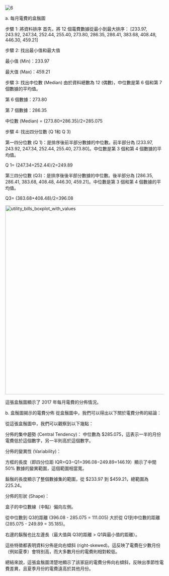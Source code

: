 


![6](https://github.com/user-attachments/assets/cbeff288-7b3b-462d-9718-d49a72e21302)



a. 每月電費的盒鬚圖

步驟 1: 將資料排序
首先，將 12 個電費數據從最小到最大排序：
[233.97, 243.92, 247.34, 252.44, 255.40, 273.80, 286.35, 286.41, 383.68, 408.48, 446.30, 459.21]

步驟 2: 找出最小值和最大值

最小值 (Min)：233.97

最大值 (Max)：459.21

步驟 3: 找出中位數 (Median)
由於資料總數為 12 (偶數)，中位數是第 6 個和第 7 個數據的平均值。

第 6 個數據：273.80

第 7 個數據：286.35

中位數 (Median) =  (273.80+286.35)/2=285.075

步驟 4: 找出四分位數 (Q 1和 Q 3)

第一四分位數 (Q 1)：是排序後前半部分數據的中位數。前半部分為 [233.97, 243.92, 247.34, 252.44, 255.40, 273.80]。中位數是第 3 個和第 4 個數據的平均值。

Q 1= (247.34+252.44)/2=249.89

第三四分位數 (Q3)：是排序後後半部分數據的中位數。後半部分為 [286.35, 286.41, 383.68, 408.48, 446.30, 459.21]。中位數是第 3 個和第 4 個數據的平均值。

Q3= (383.68+408.48)/2=396.08

<img width="1200" height="600" alt="utility_bills_boxplot_with_values" src="https://github.com/user-attachments/assets/b1be74d7-1c98-4579-90eb-030f53a1f48d" />

這張盒鬚圖顯示了 2017 年每月電費的分佈情況。

b. 盒鬚圖揭示的電費分佈
從盒鬚圖中，我們可以得出以下關於電費分佈的結論：

從這張盒鬚圖中，我們可以觀察到以下幾點：

分佈的集中趨勢 (Central Tendency)：
中位數為 $285.075，這表示一半的月份電費低於這個數字，另一半則高於這個數字。

分佈的變異性 (Variability)：

方框的長度（即四分位距 IQR=Q3−Q1=396.08−249.89=146.19）顯示了中間 50% 數據的變異範圍，這個範圍相當寬。

鬍鬚的長度顯示了整個數據集的範圍，從 $233.97 到 $459.21，總範圍為 225.24。

分佈的形狀 (Shape)：

盒子的中位數線（中點）偏向左側。

從中位數到 Q3的距離 (396.08 - 285.075 = 111.005) 大於從 Q1到中位數的距離 (285.075 - 249.89 = 35.185)。

右邊的鬍鬚也比左邊長（最大值與 Q3的距離 > Q1與最小值的距離）。

這些特徵都表明資料分佈是向右傾斜 (right-skewed)。這反映了電費在少數月份（例如夏季）會特別高，而大多數月份的電費則相對較低。

總結來說，這張盒鬚圖清楚地顯示了該家庭的電費分佈向右傾斜，反映出季節性電費差異，且夏季月份的電費遠高於其他月份。
